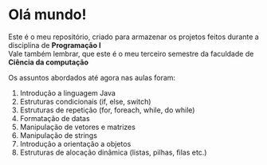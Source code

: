 # Olá mundo!

Este é o meu repositório, criado para armazenar os projetos feitos durante a disciplina de **Programação I**  
Vale também lembrar, que este é o meu terceiro semestre da faculdade de **Ciência da computação**

Os assuntos abordados até agora nas aulas foram: 

1. Introdução a linguagem Java
2. Estruturas condicionais (if, else, switch)
3. Estruturas de repetição (for, foreach, while, do while)
4. Formatação de datas
5. Manipulação de vetores e matrizes
6. Manipulação de strings
7. Introdução a orientação a objetos
8. Estruturas de alocação dinâmica (listas, pilhas, filas etc.)